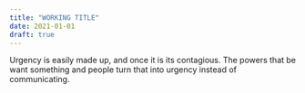 ```yaml
---
title: "WORKING TITLE"
date: 2021-01-01
draft: true
---
```


Urgency is easily made up, and once it is its contagious. The powers that be want something and people turn that into urgency instead of communicating.
